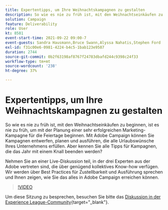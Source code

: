 ```yaml
---
title: Expertentipps, um Ihre Weihnachtskampagnen zu gestalten
description: So wie es nie zu früh ist, mit den Weihnachtseinkäufen zu beginnen, ist es nie zu früh, um mit der Planung einer sehr erfolgreichen Marketing-Kampagne für die Feiertage beginnen. Mit Adobe Campaign können Sie Kampagnen entwerfen, planen und ausführen, die alle Urlaubswünsche Ihres Unternehmens erfüllen. Aber kennen Sie alle Tipps für Kampagnen, die das Jahr mit einem Knall beenden werden? Nehmen Sie an einer Live-Diskussion teil, in der drei Experten aus der Adobe vertreten sind, die über genügend kollektives Know-how verfügen. Wir werden über Best Practices für Zustellbarkeit und Ausführung sprechen und Ihnen zeigen, wie Sie das alles in Adobe Campaign erreichen können.
solution: Campaign
feature: Deliverability
role: User
kt: 8581
event-start-time: 2021-09-22 09:00-7
event-guests: Sandra Hausmann,Bruce Swann,Alyssa Nahatis,Stephen Ford
exl-id: f31c00e6-0981-4224-b4c5-1bab123e9587
duration: 2744
source-git-commit: 0b2f63198af8767f24783dbafd244c9398c24f33
workflow-type: tm+mt
source-wordcount: '238'
ht-degree: 37%

---
```


# Expertentipps, um Ihre Weihnachtskampagnen zu gestalten

So wie es nie zu früh ist, mit den Weihnachtseinkäufen zu beginnen, ist es nie zu früh, um mit der Planung einer sehr erfolgreichen Marketing-Kampagne für die Feiertage beginnen. Mit Adobe Campaign können Sie Kampagnen entwerfen, planen und ausführen, die alle Urlaubswünsche Ihres Unternehmens erfüllen. Aber kennen Sie alle Tipps für Kampagnen, die das Jahr mit einem Knall beenden werden?

Nehmen Sie an einer Live-Diskussion teil, in der drei Experten aus der Adobe vertreten sind, die über genügend kollektives Know-how verfügen. Wir werden über Best Practices für Zustellbarkeit und Ausführung sprechen und Ihnen zeigen, wie Sie das alles in Adobe Campaign erreichen können.

>[!VIDEO](https://video.tv.adobe.com/v/337219/?quality=12&learn=on)

Um diese Sitzung zu besprechen, besuchen Sie bitte das [Diskussion in der Experience League-Community](https://experienceleaguecommunities.adobe.com/t5/adobe-campaign-classic/questions-and-discussion-for-experience-league-live-ep-3-expert/td-p/425205){target="_blank"}.

